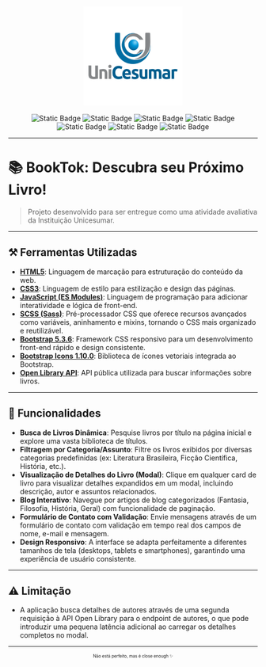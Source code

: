 <div align="center">
  <img src="/Project/assets/img/unicesumar-logo-png_seeklogo-249430.png" alt="Unicesumar Logo" title="Unecesumar Logo" width="200">
</div>

<div align="center">

![Static Badge](https://img.shields.io/badge/HTML-E34F26?style=flat&logo=html5&logoColor=white&labelColor=%23222222&color=%23E34F26) ![Static Badge](https://img.shields.io/badge/CSS-1572B6?style=flat&logo=css3&logoColor=white&labelColor=%23222222&color=%231572B6) ![Static Badge](https://img.shields.io/badge/JavaScript-F7DF1E?style=flat&logo=javascript&logoColor=black&labelColor=%23222222&color=%23F7DF1E) ![Static Badge](https://img.shields.io/badge/Bootstrap-7952B3?style=flat&logo=bootstrap&logoColor=white&labelColor=%23222222&color=%237952B3) ![Static Badge](https://img.shields.io/badge/SCSS-CC6699?style=flat&logo=sass&logoColor=white&labelColor=%23222222&color=%23CC6699) ![Static Badge](https://img.shields.io/badge/Bootstrap%20Icons-7952B3?style=flat&logo=bootstrapicons&logoColor=white&labelColor=%23222222&color=%237952B3) ![Static Badge](https://img.shields.io/badge/Open%20Library%20API-blue?style=flat&labelColor=%23222222&color=%23007bff)

</div>

---

# 📚 BookTok: Descubra seu Próximo Livro!

> Projeto desenvolvido para ser entregue como uma atividade avaliativa da Instituição Unicesumar.

---

## ⚒️ Ferramentas Utilizadas

- **[HTML5](https://developer.mozilla.org/pt-BR/docs/Web/HTML)**: Linguagem de marcação para estruturação do conteúdo da web.
- **[CSS3](https://developer.mozilla.org/pt-BR/docs/Web/CSS)**: Linguagem de estilo para estilização e design das páginas.
- **[JavaScript (ES Modules)](https://developer.mozilla.org/pt-BR/docs/Web/JavaScript/Guide/Modules)**: Linguagem de programação para adicionar interatividade e lógica de front-end.
- **[SCSS (Sass)](https://sass-lang.com/)**: Pré-processador CSS que oferece recursos avançados como variáveis, aninhamento e mixins, tornando o CSS mais organizado e reutilizável.
- **[Bootstrap 5.3.6](https://getbootstrap.com/)**: Framework CSS responsivo para um desenvolvimento front-end rápido e design consistente.
- **[Bootstrap Icons 1.10.0](https://icons.getbootstrap.com/)**: Biblioteca de ícones vetoriais integrada ao Bootstrap.
- **[Open Library API](https://openlibrary.org/developers/api)**: API pública utilizada para buscar informações sobre livros.

---

## 📌 Funcionalidades

- **Busca de Livros Dinâmica**: Pesquise livros por título na página inicial e explore uma vasta biblioteca de títulos.
- **Filtragem por Categoria/Assunto**: Filtre os livros exibidos por diversas categorias predefinidas (ex: Literatura Brasileira, Ficção Científica, História, etc.).
- **Visualização de Detalhes do Livro (Modal)**: Clique em qualquer card de livro para visualizar detalhes expandidos em um modal, incluindo descrição, autor e assuntos relacionados.
- **Blog Interativo**: Navegue por artigos de blog categorizados (Fantasia, Filosofia, História, Geral) com funcionalidade de paginação.
- **Formulário de Contato com Validação**: Envie mensagens através de um formulário de contato com validação em tempo real dos campos de nome, e-mail e mensagem.
- **Design Responsivo**: A interface se adapta perfeitamente a diferentes tamanhos de tela (desktops, tablets e smartphones), garantindo uma experiência de usuário consistente.

---

## ⚠️ Limitação

- A aplicação busca detalhes de autores através de uma segunda requisição à API Open Library para o endpoint de autores, o que pode introduzir uma pequena latência adicional ao carregar os detalhes completos no modal.

---

<div align="center"> <p style="font-size: 0.6em;">Não está perfeito, mas é close enough ✨</p></div>
